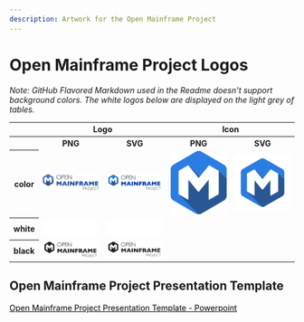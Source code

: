 ```yaml
---
description: Artwork for the Open Mainframe Project 
---
```


# Open Mainframe Project Logos

*Note: GitHub Flavored Markdown used in the Readme doesn't support background colors. The white logos below are displayed on the light grey of tables.*

<table class="logos-table">
    <tr>
        <th></th>
        <th colspan="2">Logo</th>
        <th colspan="2">Icon</th>
    </tr>
    <tr>
        <th></th>
        <th>PNG</th>
        <th>SVG</th>
        <th>PNG</th>
        <th>SVG</th>
    </tr>
    <tr>
        <th>color</th>
        <td><a href="horizontal/color/open-mainframe-project-horizontal-color.png" download><img src="horizontal/color/open-mainframe-project-horizontal-color.png" width="200"></a></td>
        <td><a href="horizontal/color/open-mainframe-project-horizontal-color.svg" download><img src="horizontal/color/open-mainframe-project-horizontal-color.svg" width="200"></a></td>
        <td><a href="icon/color/open-mainframe-project-icon-color.png" download><img src="icon/color/open-mainframe-project-icon-color.png" width="200"></a></td>
        <td><a href="icon/color/open-mainframe-project-icon-color.png" download><img src="icon/color/open-mainframe-project-icon-color.svg" width="200"></a></td>
    </tr>
    <tr>
        <th>white</th>
        <td><a href="horizontal/white/open-mainframe-project-horizontal-white.png" download><img src="horizontal/white/open-mainframe-project-horizontal-white.png" width="200"></a></td>
        <td><a href="horizontal/white/open-mainframe-project-horizontal-white.svg" download><img src="horizontal/white/open-mainframe-project-horizontal-white.svg" width="200"></a></td>
        <td>&nbsp;</td>
        <td>&nbsp;</td>
    </tr>
    <tr>
        <th>black</th>
        <td><a href="horizontal/black/open-mainframe-project-horizontal-black.png" download><img src="horizontal/black/open-mainframe-project-horizontal-black.png" width="200"></a></td>
        <td><a href="horizontal/black/open-mainframe-project-horizontal-black.svg" download><img src="horizontal/black/open-mainframe-project-horizontal-black.svg" width="200"></a></td>
        <td>&nbsp;</td>
        <td>&nbsp;</td>
    </tr>
</table>

## Open Mainframe Project Presentation Template

<a href="/other/openmainframeproject/openmainframeproject-presentation-template.pptx" style="color:black !important;text-decoration:underline !important">Open Mainframe Project Presentation Template - Powerpoint</a>

